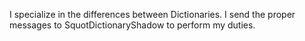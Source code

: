 I specialize in the differences between Dictionaries. I send the proper messages to SquotDictionaryShadow to perform my duties.